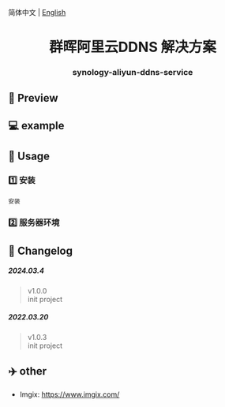 简体中文 | [English](./README.en.md)  

<h1 align="center">
    群晖阿里云DDNS 解决方案
</h1>



<h3 align="center">
synology-aliyun-ddns-service
</h3>

## 🎉 Preview 



##  💻 example  


##  🚩 Usage 

### 1️⃣ 安装

```
安装

```
 
### 2️⃣ 服务器环境


## 📝 Changelog

##### 2024.03.4
 >v1.0.0  
 init project   


##### 2022.03.20
> v1.0.3    
 init project 


## ✈️ other
- Imgix: https://www.imgix.com/


